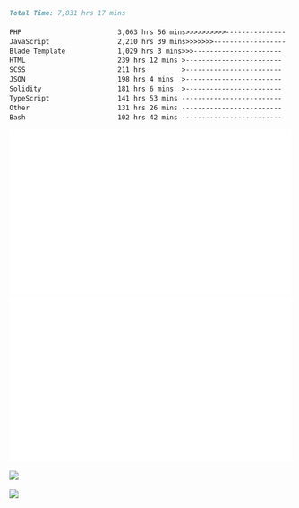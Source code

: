 <!--START_SECTION:waka-->

```markdown
Total Time: 7,831 hrs 17 mins

PHP                        3,063 hrs 56 mins>>>>>>>>>>---------------   38.48 %
JavaScript                 2,210 hrs 39 mins>>>>>>>------------------   27.76 %
Blade Template             1,029 hrs 3 mins>>>----------------------   12.92 %
HTML                       239 hrs 12 mins >------------------------   03.00 %
SCSS                       211 hrs         >------------------------   02.65 %
JSON                       198 hrs 4 mins  >------------------------   02.49 %
Solidity                   181 hrs 6 mins  >------------------------   02.27 %
TypeScript                 141 hrs 53 mins -------------------------   01.78 %
Other                      131 hrs 26 mins -------------------------   01.65 %
Bash                       102 hrs 42 mins -------------------------   01.29 %
```

<!--END_SECTION:waka-->

![](https://raw.githubusercontent.com/DrMaxis/github-stats-transparent/output/generated/overview.svg)
![](https://raw.githubusercontent.com/DrMaxis/github-stats-transparent/output/generated/languages.svg)

![](https://git-readme-stats-drmaxis-projects.vercel.app/api?username=drmaxis&show_icons=true&theme=outrun&count_private=true&show=reviews,discussions_started,discussions_answered,prs_merged,prs_merged_percentage&custom_title=2024%20Github%20Rank)
 
<a href="https://count.getloli.com/"><img src="https://count.getloli.com/get/@:maxis-the-alchemist?theme=rule34"></a>
<!-- https://count.getloli.com/get/@alchemist?theme=rule34 -->
<br>
